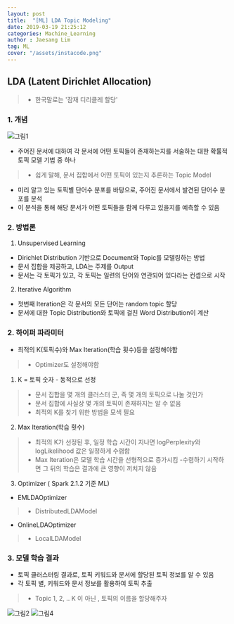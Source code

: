 ```yaml
---
layout: post
title:  "[ML] LDA Topic Modeling"
date: 2019-03-19 21:25:12
categories: Machine_Learning
author : Jaesang Lim
tag: ML
cover: "/assets/instacode.png"
---
```


## LDA (Latent Dirichlet Allocation)
> - 한국말로는 '잠재 디리클레 할당' 

### 1. 개념
![그림1](https://user-images.githubusercontent.com/12586821/54606389-12574a00-4a8f-11e9-9778-3e0d2d04dec2.png)

- 주어진 문서에 대하여 각 문서에 어떤 토픽들이 존재하는지를 서술하는 대한 확률적 토픽 모델 기법 중 하나
> - 쉽게 말해, 문서 집합에서 어떤 토픽이 있는지 추론하는 Topic Model
- 미리 알고 있는 토픽별 단어수 분포를 바탕으로, 주어진 문서에서 발견된 단어수 분포를 분석
- 이 분석을 통해 해당 문서가 어떤 토픽들을 함께 다루고 있을지를 예측할 수 있음


### 2. 방법론
1. Unsupervised Learning 
  - Dirichlet Distribution 기반으로 Document와 Topic를 모델링하는 방법
  - 문서 집합을 제공하고, LDA는 주제를 Output
  - 문서는 각 토픽가 있고, 각 토픽는 일련의 단어와 연관되어 있다라는 컨셉으로 시작 

2. Iterative Algorithm
  - 첫번째 Iteration은 각 문서의 모든 단어는 random topic 할당 
  - 문서에 대한 Topic Distribution와 토픽에 걸친 Word Distribution이 계산 

### 2. 하이퍼 파라미터 

- 최적의 K(토픽수)와 Max Iteration(학습 횟수)등을 설정해야함
> - Optimizer도 설정해야함

1. K = 토픽 숫자 - 동적으로 선정
> - 문서 집합을 몇 개의 클러스터 군, 즉 몇 개의 토픽으로 나눌 것인가
> - 문서 집합에 사실상 몇 개의 토픽이 존재하지는 알 수 없음
> - 최적의 K를 찾기 위한 방법을 모색 필요

2. Max Iteration(학습 횟수)
> - 최적의 K가 선정된 후, 일정 학습 시간이 지나면 logPerplexity와 logLikelihood 값은 일정하게 수렴함
> - Max Iteration은 모델 학습 시간을 선형적으로 증가시킴
> -수렴하기 시작하면 그 뒤의 학습은 결과에 큰 영향이 끼치지 않음 

3. Optimizer ( Spark 2.1.2 기준 ML)
- EMLDAOptimizer 
> - DistributedLDAModel
- OnlineLDAOptimizer 
> - LocalLDAModel


### 3. 모델 학습 결과

- 토픽 클러스터링 결과로, 토픽 키워드와 문서에 할당된 토픽 정보를 알 수 있음
- 각 토픽 별, 키워드와 문서 정보를 활용하여 토픽 추출
> - Topic 1, 2, .. K 이 아닌 , 토픽의 이름을 할당해주자


![그림2](https://user-images.githubusercontent.com/12586821/54606390-12efe080-4a8f-11e9-8369-e7d6ebc55c7f.png)
![그림4](https://user-images.githubusercontent.com/12586821/54606391-12efe080-4a8f-11e9-82d6-55ef45f3c596.png)

